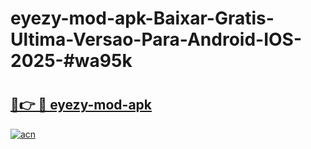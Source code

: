 # eyezy-mod-apk-Baixar-Gratis-Ultima-Versao-Para-Android-IOS-2025-#wa95k

# <h2><a href="https://ainizakaria.my?title=eyezy-mod-apk&ref=24M">🔗👉 🔴 eyezy-mod-apk</a></h2>

[![acn](https://github.com/user-attachments/assets/0f9c940e-d8b0-45ae-aac7-cd30a18b3e1c)](https://ainizakaria.my?title=eyezy-mod-apk&ref=24M)

